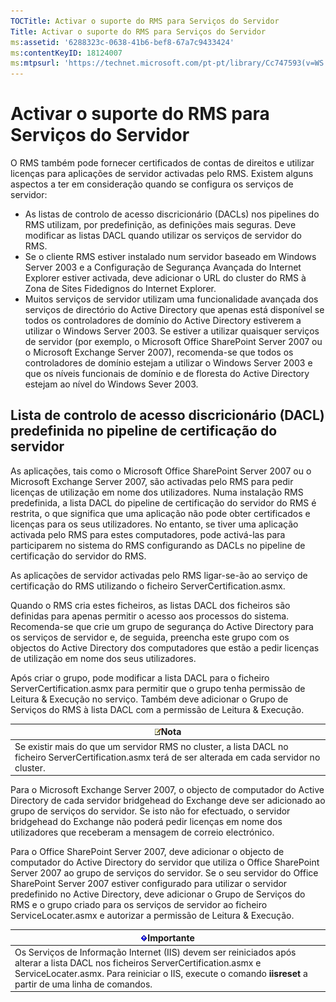 ```yaml
---
TOCTitle: Activar o suporte do RMS para Serviços do Servidor
Title: Activar o suporte do RMS para Serviços do Servidor
ms:assetid: '6288323c-0638-41b6-bef8-67a7c9433424'
ms:contentKeyID: 18124007
ms:mtpsurl: 'https://technet.microsoft.com/pt-pt/library/Cc747593(v=WS.10)'
---
```


Activar o suporte do RMS para Serviços do Servidor
==================================================

O RMS também pode fornecer certificados de contas de direitos e utilizar licenças para aplicações de servidor activadas pelo RMS. Existem alguns aspectos a ter em consideração quando se configura os serviços de servidor:

-   As listas de controlo de acesso discricionário (DACLs) nos pipelines do RMS utilizam, por predefinição, as definições mais seguras. Deve modificar as listas DACL quando utilizar os serviços de servidor do RMS.
-   Se o cliente RMS estiver instalado num servidor baseado em Windows Server 2003 e a Configuração de Segurança Avançada do Internet Explorer estiver activada, deve adicionar o URL do cluster do RMS à Zona de Sites Fidedignos do Internet Explorer.
-   Muitos serviços de servidor utilizam uma funcionalidade avançada dos serviços de directório do Active Directory que apenas está disponível se todos os controladores de domínio do Active Directory estiverem a utilizar o Windows Server 2003. Se estiver a utilizar quaisquer serviços de servidor (por exemplo, o Microsoft Office SharePoint Server 2007 ou o Microsoft Exchange Server 2007), recomenda-se que todos os controladores de domínio estejam a utilizar o Windows Server 2003 e que os níveis funcionais de domínio e de floresta do Active Directory estejam ao nível do Windows Sever 2003.

Lista de controlo de acesso discricionário (DACL) predefinida no pipeline de certificação do servidor
-----------------------------------------------------------------------------------------------------

As aplicações, tais como o Microsoft Office SharePoint Server 2007 ou o Microsoft Exchange Server 2007, são activadas pelo RMS para pedir licenças de utilização em nome dos utilizadores. Numa instalação RMS predefinida, a lista DACL do pipeline de certificação do servidor do RMS é restrita, o que significa que uma aplicação não pode obter certificados e licenças para os seus utilizadores. No entanto, se tiver uma aplicação activada pelo RMS para estes computadores, pode activá-las para participarem no sistema do RMS configurando as DACLs no pipeline de certificação do servidor do RMS.

As aplicações de servidor activadas pelo RMS ligar-se-ão ao serviço de certificação do RMS utilizando o ficheiro ServerCertification.asmx.

Quando o RMS cria estes ficheiros, as listas DACL dos ficheiros são definidas para apenas permitir o acesso aos processos do sistema. Recomenda-se que crie um grupo de segurança do Active Directory para os serviços de servidor e, de seguida, preencha este grupo com os objectos do Active Directory dos computadores que estão a pedir licenças de utilização em nome dos seus utilizadores.

Após criar o grupo, pode modificar a lista DACL para o ficheiro ServerCertification.asmx para permitir que o grupo tenha permissão de Leitura & Execução no serviço. Também deve adicionar o Grupo de Serviços do RMS à lista DACL com a permissão de Leitura & Execução.

| ![](images/Cc747593.note(WS.10).gif)Nota                                                                                  |
|--------------------------------------------------------------------------------------------------------------------------------------------------------|
| Se existir mais do que um servidor RMS no cluster, a lista DACL no ficheiro ServerCertification.asmx terá de ser alterada em cada servidor no cluster. |

Para o Microsoft Exchange Server 2007, o objecto de computador do Active Directory de cada servidor bridgehead do Exchange deve ser adicionado ao grupo de serviços do servidor. Se isto não for efectuado, o servidor bridgehead do Exchange não poderá pedir licenças em nome dos utilizadores que receberam a mensagem de correio electrónico.

Para o Office SharePoint Server 2007, deve adicionar o objecto de computador do Active Directory do servidor que utiliza o Office SharePoint Server 2007 ao grupo de serviços do servidor. Se o seu servidor do Office SharePoint Server 2007 estiver configurado para utilizar o servidor predefinido no Active Directory, deve adicionar o Grupo de Serviços do RMS e o grupo criado para os serviços de servidor ao ficheiro ServiceLocater.asmx e autorizar a permissão de Leitura & Execução.

| ![](images/Cc747593.Important(WS.10).gif)Importante                                                                                                                                                               |
|------------------------------------------------------------------------------------------------------------------------------------------------------------------------------------------------------------------------------------------------|
| Os Serviços de Informação Internet (IIS) devem ser reiniciados após alterar a lista DACL nos ficheiros ServerCertification.asmx e ServiceLocater.asmx. Para reiniciar o IIS, execute o comando **iisreset** a partir de uma linha de comandos. |
